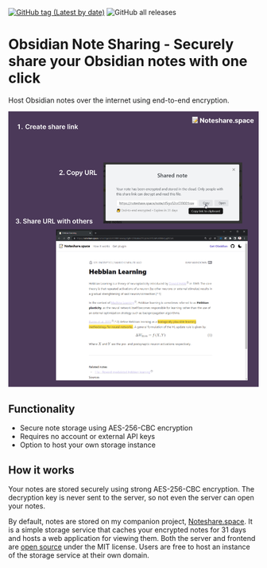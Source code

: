 [![GitHub tag (Latest by date)](https://img.shields.io/github/v/tag/mcndt/obsidian-toggl-integration)](https://github.com/mcndt/obsidian-note-sharing/releases) ![GitHub all releases](https://img.shields.io/github/downloads/mcndt/obsidian-note-sharing/total)

# Obsidian Note Sharing - Securely share your Obsidian notes with one click

Host Obsidian notes over the internet using end-to-end encryption.

![Explainer](img/explainer.png)
## Functionality

- Secure note storage using AES-256-CBC encryption
- Requires no account or external API keys
- Option to host your own storage instance

## How it works

Your notes are stored securely using strong AES-256-CBC encryption. The decryption key is never sent to the server, so not even the server can open your notes.

By default, notes are stored on my companion project, [Noteshare.space](https://noteshare.space/). It is a simple storage service that caches your encrypted notes for 31 days and hosts a web application for viewing them. Both the server and frontend are [open source](https://github.com/mcndt/noteshare.space) under the MIT license. Users are free to host an instance of the storage service at their own domain.